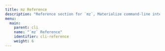 ```yaml
---
title: mz Reference
description: "Reference section for `mz`, Materialize command-line interface (CLI)."
menu:
  main:
    parent: cli
    name: "`mz` Reference"
    identifier: cli-reference
    weight: 6
---
```

